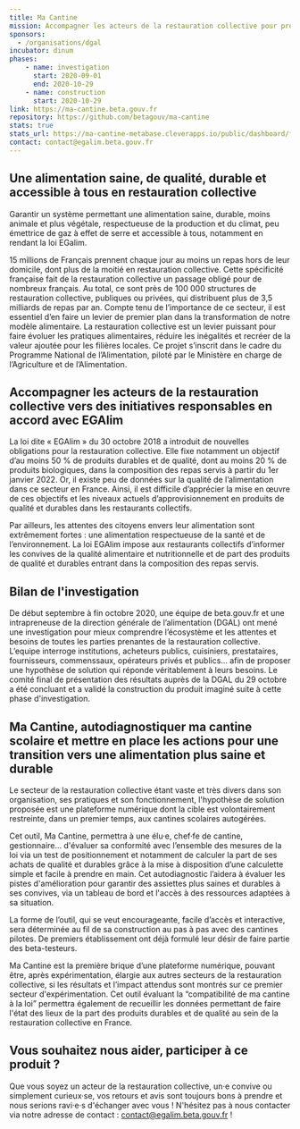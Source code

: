 ```yaml
---
title: Ma Cantine
mission: Accompagner les acteurs de la restauration collective pour proposer une alimentation de qualité, saine et durable
sponsors: 
  - /organisations/dgal
incubator: dinum
phases:
    - name: investigation
      start: 2020-09-01
      end: 2020-10-29
    - name: construction
      start: 2020-10-29
link: https://ma-cantine.beta.gouv.fr
repository: https://github.com/betagouv/ma-cantine
stats: true
stats_url: https://ma-cantine-metabase.cleverapps.io/public/dashboard/f65ca7cc-c3bd-4cfb-a3dc-236f81864663
contact: contact@egalim.beta.gouv.fr
---
```


## Une alimentation saine, de qualité, durable et accessible à tous en restauration collective

Garantir un système permettant une alimentation saine, durable, moins animale et plus végétale, respectueuse de la production et du climat, peu émettrice de gaz à effet de serre et accessible à tous, notamment en rendant la loi EGalim.

15 millions de Français prennent chaque jour au moins un repas hors de leur domicile, dont plus de la moitié en restauration collective. Cette spécificité française fait de la restauration collective un passage obligé pour de nombreux français.
Au total, ce sont près de 100 000 structures de restauration collective, publiques ou privées, qui distribuent plus de 3,5 milliards de repas par an. Compte tenu de l’importance de ce secteur, il est essentiel d’en faire un levier de premier plan dans la transformation de notre modèle alimentaire.
La restauration collective est un levier puissant pour faire évoluer les pratiques alimentaires, réduire les inégalités et recréer de la valeur ajoutée pour les filières locales.
Ce projet s’inscrit dans le cadre du Programme National de l’Alimentation, piloté par le Ministère en charge de l’Agriculture et de l’Alimentation.

## Accompagner les acteurs de la restauration collective vers des initiatives responsables en accord avec EGAlim

La loi dite « EGAlim » du 30 octobre 2018 a introduit de nouvelles obligations pour la restauration collective. Elle fixe notamment un objectif d’au moins 50 % de produits durables et de qualité, dont au moins 20 % de produits biologiques, dans la composition des repas servis à partir du 1er janvier 2022. Or, il existe peu de données sur la qualité de l’alimentation dans ce secteur en France. Ainsi, il est difficile d’apprécier la mise en œuvre de ces objectifs et les niveaux actuels d’approvisionnement en produits de qualité et durables dans les restaurants collectifs.

Par ailleurs, les attentes des citoyens envers leur alimentation sont extrêmement fortes : une alimentation respectueuse de la santé et de l’environnement. La loi EGAlim impose aux restaurants collectifs d’informer les convives de la qualité alimentaire et nutritionnelle et de part des produits de qualité et durables entrant dans la composition des repas servis.

## Bilan de l'investigation

De début septembre à fin octobre 2020, une équipe de beta.gouv.fr et une intrapreneuse de la direction générale de l’alimentation (DGAL) ont mené une investigation pour mieux comprendre l’écosystème et les attentes et besoins de toutes les parties prenantes de la restauration collective. L’equipe interroge institutions, acheteurs publics, cuisiniers, prestataires, fournisseurs, commenssaux, opérateurs privés et publics… afin de proposer une hypothèse de solution qui réponde véritablement à leurs besoins. Le comité final de présentation des résultats auprès de la DGAL du 29 octobre a été concluant et a validé la construction du produit imaginé suite à cette phase d'investigation. 

## Ma Cantine, autodiagnostiquer ma cantine scolaire et mettre en place les actions pour une transition vers une alimentation plus saine et durable

Le secteur de la restauration collective étant vaste et très divers dans son organisation, ses pratiques et son fonctionnement, l'hypothèse de solution proposée est une plateforme numérique dont la cible est volontairement restreinte, dans un premier temps, aux cantines scolaires autogérées. 

Cet outil, Ma Cantine, permettra à une élu·e, chef·fe de cantine, gestionnaire… d'évaluer sa conformité avec l’ensemble des mesures de la loi via un test de positionnement et notamment de calculer la part de ses achats de qualité et durables grâce à la mise à disposition d’une calculette simple et facile à prendre en main. Cet autodiagnostic l’aidera à évaluer les pistes d'amélioration pour garantir des assiettes plus saines et durables à ses convives, via un tableau de bord et l'accès à des ressources adaptées à sa situation.  

La forme de l’outil, qui se veut encourageante, facile d’accès et interactive, sera déterminée au fil de sa construction au pas à pas avec des cantines pilotes. De premiers établissement ont déjà formulé leur désir de faire partie des beta-testeurs. 

Ma Cantine est la première brique d’une plateforme numérique, pouvant être, après expérimentation, élargie aux autres secteurs de la restauration collective, si les résultats et l’impact attendus sont montrés sur ce premier secteur d'expérimentation. Cet outil évaluant la “compatibilité de ma cantine à la loi” permettra également de recueillir les données permettant de faire l'état des lieux de la part des produits durables et de qualité au sein de la restauration collective en France.

## Vous souhaitez nous aider, participer à ce produit ? 

Que vous soyez un acteur de la restauration collective, un·e convive ou simplement curieux·se, vos retours et avis sont toujours bons à prendre et nous serions ravi·e·s d'échanger avec vous ! N'hésitez pas à nous contacter via notre adresse de contact : contact@egalim.beta.gouv.fr !
